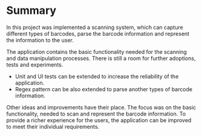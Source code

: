 # Summary

In this project was implemented a scanning system, which can capture different types of barcodes, parse the barcode information and represent the information to the user.

The application contains the basic functionality needed for the scanning and data manipulation processes. There is still a room for further adoptions, tests and experiments.

* Unit and UI tests can be extended to increase the reliability of the application.
* Regex pattern can be also extended to parse another types of barcode information.

Other ideas and improvements have their place. The focus was on the basic functionality, needed to scan and represent the barcode information. To provide a richer experience for the users, the application can be improved to meet their individual requirements.